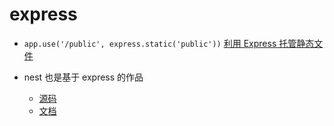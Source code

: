 # express

- `app.use('/public', express.static('public'))` [利用 Express 托管静态文件](https://www.expressjs.com.cn/starter/static-files.html)

- nest 也是基于 express 的作品
  - [源码](https://github.com/nestjs/nest)
  - [文档](https://docs.nestjs.cn/)
